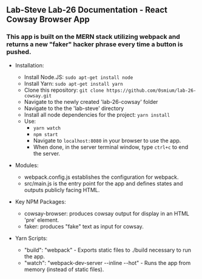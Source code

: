 ## Lab-Steve Lab-26 Documentation - React Cowsay Browser App

### This app is built on the MERN stack utilizing webpack and returns a new "faker" hacker phrase every time a button is pushed.

  * Installation:
    * Install Node.JS: `sudo apt-get install node`
    * Install Yarn: `sudo apt-get install yarn`
    * Clone this repository: `git clone https://github.com/0smium/lab-26-cowsay.git`
    * Navigate to the newly created 'lab-26-cowsay' folder
    * Navigate to the the 'lab-steve' directory
    * Install all node dependencies for the project: `yarn install`
    * Use:
      * `yarn watch`
      * `npm start`
      * Navigate to `localhost:8080` in your browser to use the app.
      * When done, in the server terminal window, type `ctrl+c` to end the server.

  * Modules:
    * webpack.config.js establishes the configuration for webpack.
    * src/main.js is the entry point for the app and defines states and outputs publicly facing HTML.

  * Key NPM Packages:
    * cowsay-browser: produces cowsay output for display in an HTML 'pre' element.
    * faker: produces "fake" text as input for cowsay.

  * Yarn Scripts:
    * "build": "webpack" - Exports static files to ./build necessary to run the app.
    * "watch": "webpack-dev-server --inline --hot" - Runs the app from memory (instead of static files).
